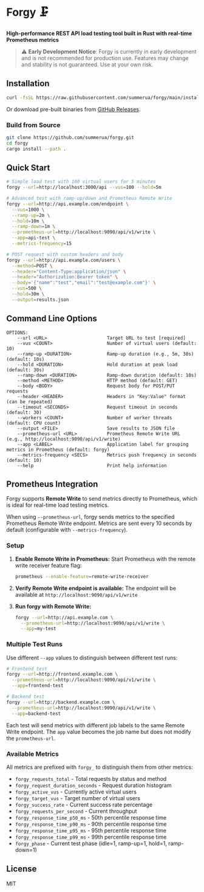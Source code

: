 # Forgy 🗜️

**High-performance REST API load testing tool built in Rust with real-time Prometheus metrics**

> ⚠️ **Early Development Notice**: Forgy is currently in early development and is not recommended for production use. Features may change and stability is not guaranteed. Use at your own risk.

## Installation

```bash
curl -fsSL https://raw.githubusercontent.com/summerua/forgy/main/install.sh | bash
```

Or download pre-built binaries from [GitHub Releases](https://github.com/summerua/forgy/releases).

### Build from Source

```bash
git clone https://github.com/summerua/forgy.git
cd forgy
cargo install --path .
```

## Quick Start

```bash
# Simple load test with 100 virtual users for 5 minutes
forgy --url=http://localhost:3000/api --vus=100 --hold=5m

# Advanced test with ramp-up/down and Prometheus Remote Write
forgy --url=http://api.example.com/endpoint \
  --vus=1000 \
  --ramp-up=2m \
  --hold=10m \
  --ramp-down=1m \
  --prometheus-url=http://localhost:9090/api/v1/write \
  --app=api-test \
  --metrics-frequency=15

# POST request with custom headers and body
forgy --url=http://api.example.com/users \
  --method=POST \
  --header="Content-Type:application/json" \
  --header="Authorization:Bearer token" \
  --body='{"name":"test","email":"test@example.com"}' \
  --vus=500 \
  --hold=30m \
  --output=results.json
```

## Command Line Options

```
OPTIONS:
    --url <URL>                      Target URL to test [required]
    --vus <COUNT>                    Number of virtual users (default: 10)
    --ramp-up <DURATION>             Ramp-up duration (e.g., 5m, 30s) (default: 10s)
    --hold <DURATION>                Hold duration at peak load (default: 30s)
    --ramp-down <DURATION>           Ramp-down duration (default: 10s)
    --method <METHOD>                HTTP method (default: GET)
    --body <BODY>                    Request body for POST/PUT requests
    --header <HEADER>                Headers in "Key:Value" format (can be repeated)
    --timeout <SECONDS>              Request timeout in seconds (default: 30)
    --workers <COUNT>                Number of worker threads (default: CPU count)
    --output <FILE>                  Save results to JSON file
    --prometheus-url <URL>           Prometheus Remote Write URL (e.g., http://localhost:9090/api/v1/write)
    --app <LABEL>                    Application label for grouping metrics in Prometheus (default: forgy)
    --metrics-frequency <SECS>       Metrics push frequency in seconds (default: 10)
    --help                           Print help information
```

## Prometheus Integration

Forgy supports **Remote Write** to send metrics directly to Prometheus, which is ideal for real-time load testing metrics.

When using `--prometheus-url`, forgy sends metrics to the specified Prometheus Remote Write endpoint. Metrics are sent every 10 seconds by default (configurable with `--metrics-frequency`).

### Setup

1. **Enable Remote Write in Prometheus:**
   Start Prometheus with the remote write receiver feature flag:
   ```bash
   prometheus --enable-feature=remote-write-receiver
   ```

2. **Verify Remote Write endpoint is available:**
   The endpoint will be available at `http://localhost:9090/api/v1/write`

3. **Run forgy with Remote Write:**
   ```bash
   forgy --url=http://api.example.com \
     --prometheus-url=http://localhost:9090/api/v1/write \
     --app=my-test
   ```

### Multiple Test Runs

Use different `--app` values to distinguish between different test runs:
```bash
# Frontend test
forgy --url=http://frontend.example.com \
  --prometheus-url=http://localhost:9090/api/v1/write \
  --app=frontend-test

# Backend test  
forgy --url=http://backend.example.com \
  --prometheus-url=http://localhost:9090/api/v1/write \
  --app=backend-test
```

Each test will send metrics with different job labels to the same Remote Write endpoint. The `app` value becomes the job name but does not modify the `prometheus-url`.

### Available Metrics

All metrics are prefixed with `forgy_` to distinguish them from other metrics:

- `forgy_requests_total` - Total requests by status and method
- `forgy_request_duration_seconds` - Request duration histogram  
- `forgy_active_vus` - Currently active virtual users
- `forgy_target_vus` - Target number of virtual users
- `forgy_success_rate` - Current success rate percentage
- `forgy_requests_per_second` - Current throughput
- `forgy_response_time_p50_ms` - 50th percentile response time
- `forgy_response_time_p90_ms` - 90th percentile response time
- `forgy_response_time_p95_ms` - 95th percentile response time
- `forgy_response_time_p99_ms` - 99th percentile response time
- `forgy_phase` - Current test phase (idle=1, ramp-up=1, hold=1, ramp-down=1)

## License

MIT